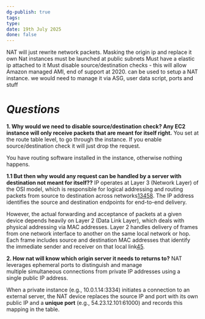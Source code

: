 ```yaml
---
dg-publish: true
tags: 
type: 
date: 19th July 2025
done: false
---
```


NAT will just rewrite network packets. Masking the origin ip and replace it own
Nat instances must be launched at public subnets
Must have a elastic ip attached to it 
Must disable source/destination checks - this will allow
Amazon managed AMI, end of support at 2020. can be used to setup a NAT instance. we would need to manage it via ASG, user data script, ports and stuff

# *Questions*

**1. Why would we need to disable source/destination check? Any EC2 instance will only receive packets that are meant for itself right.**
You set at the route table level, to go through the instance. If you enable source/destination check it will just drop the request. 

You have routing software installed in the instance, otherwise nothing happens.

**1.1 But then why would any request can be handled by a server with destination not meant for itself??**
IP operates at Layer 3 (Network Layer) of the OSI model, which is responsible for logical addressing and routing packets from source to destination across networks[1](https://www.cloudflare.com/learning/network-layer/what-is-the-network-layer/)[3](https://testbook.com/question-answer/ip-addresses-are-used-on-which-layer-of-osi-refere--6257fafe2f5ea2c46e31cf72)[4](https://www.bmc.com/blogs/osi-model-7-layers/)[5](https://www.practicalnetworking.net/series/packet-traveling/osi-model/)[8](https://www.fortinet.com/resources/cyberglossary/osi-model). The IP address identifies the source and destination endpoints for end-to-end delivery.

However, the actual forwarding and acceptance of packets at a given device depends heavily on Layer 2 (Data Link Layer), which deals with physical addressing via MAC addresses. Layer 2 handles delivery of frames from one network interface to another on the same local network or hop. Each frame includes source and destination MAC addresses that identify the immediate sender and receiver on that local link[4](https://www.bmc.com/blogs/osi-model-7-layers/)[5](https://www.practicalnetworking.net/series/packet-traveling/osi-model/).

**2. How nat will know which origin server it needs to returns to?**
NAT leverages ephemeral ports to distinguish and manage multiple simultaneous connections from private IP addresses using a single public IP address.

When a private instance (e.g., 10.0.1.14:3334) initiates a connection to an external server, the NAT device replaces the source IP and port with its own public IP and a **unique port** (e.g., 54.23.12.101:61000) and records this mapping in the table.